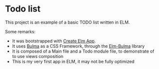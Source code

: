 # Todo list

This project is an example of a basic TODO list written in ELM.

Some remarks:

- It was bootstrapped with [Create Elm App](https://github.com/halfzebra/create-elm-app).
- It uses [Bulma](https://bulma.io) as a CSS Framework, through the [Elm-Bulma](https://github.com/surprisetalk/elm-bulma) library
- It is composed of a Main file and a Todo module file, to demonstrate of to use views composition
- This is my very first app in ELM, it may not be fully optimized
